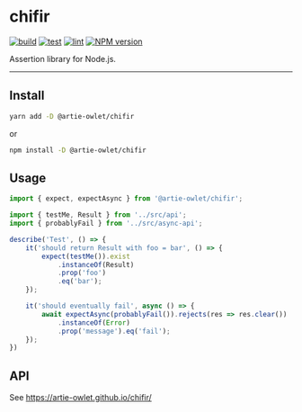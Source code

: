 # chifir

[![build](https://github.com/artie-owlet/chifir/actions/workflows/build.yaml/badge.svg)](https://github.com/artie-owlet/chifir/actions/workflows/build.yaml)
[![test](https://github.com/artie-owlet/chifir/actions/workflows/test.yaml/badge.svg)](https://github.com/artie-owlet/chifir/actions/workflows/test.yaml)
[![lint](https://github.com/artie-owlet/chifir/actions/workflows/lint.yaml/badge.svg)](https://github.com/artie-owlet/chifir/actions/workflows/lint.yaml)
[![NPM version](https://img.shields.io/npm/v/@artie-owlet/chifir?color=33cd56&logo=npm)](https://www.npmjs.com/package/@artie-owlet/chifir)

Assertion library for Node.js.

---

## Install

```bash
yarn add -D @artie-owlet/chifir
```

or

```bash
npm install -D @artie-owlet/chifir
```

## Usage

```ts
import { expect, expectAsync } from '@artie-owlet/chifir';

import { testMe, Result } from '../src/api';
import { probablyFail } from '../src/async-api';

describe('Test', () => {
    it('should return Result with foo = bar', () => {
        expect(testMe()).exist
            .instanceOf(Result)
            .prop('foo')
            .eq('bar');
    });

    it('should eventually fail', async () => {
        await expectAsync(probablyFail()).rejects(res => res.clear())
            .instanceOf(Error)
            .prop('message').eq('fail');
    });
})
```

## API

See https://artie-owlet.github.io/chifir/
